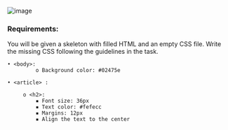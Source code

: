 ![image](https://github.com/nsinorov/SoftUniMainPath/assets/45227327/03bcca1e-9c15-4688-9575-c01df5ec78bd)

### Requirements:

You will be given a skeleton with filled HTML and an empty CSS file. Write the missing CSS following the guidelines in the task.

    • <body>:
             o Background color: #02475e
             
    • <article> :
    
         o <h2>:
             ▪ Font size: 36px
             ▪ Text color: #fefecc
             ▪ Margins: 12px
             ▪ Align the text to the center
             
